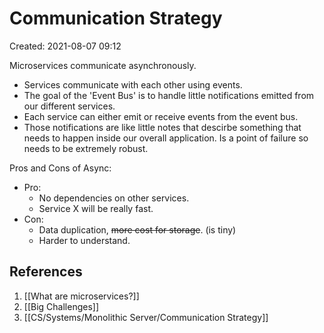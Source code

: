 # Communication Strategy
Created: 2021-08-07 09:12

Microservices communicate asynchronously.
- Services communicate with each other using events.
- The goal of the 'Event Bus' is to handle little notifications emitted from our different services.
- Each service can either emit or receive events from the event bus.
- Those notifications are like little notes that descirbe something that needs to happen inside our overall application. Is a point of failure so needs to be extremely robust.

 Pros and Cons of Async:
 - Pro:
	- No dependencies on other services.
	- Service X will be really fast.
- Con:
	- Data duplication, ~~more cost for storage~~. (is tiny)
	- Harder to understand.

## References
1. [[What are microservices?]]
2. [[Big Challenges]]
3.  [[CS/Systems/Monolithic Server/Communication Strategy]]